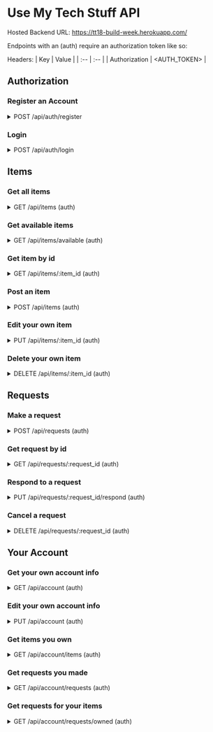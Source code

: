 # Use My Tech Stuff API

Hosted Backend URL: https://tt18-build-week.herokuapp.com/

Endpoints with an (auth) require an authorization token like so: 

Headers:
| Key | Value |
| :-- | :-- |
| Authorization | <AUTH_TOKEN> |

## Authorization

### Register an Account

<details>
  <summary>
    POST /api/auth/register
  </summary>

  Body:
  | Parameter | Type | Notes |
  | :-- | :-- | :-- |
  | username | string | (required) |
  | password | string | (required) |
  | email | string | |

  Response:
  ```
  { token: <AUTH_TOKEN> }
  ```
</details>

### Login

<details>
  <summary>
    POST /api/auth/login
  </summary> 

  Body:
  | Parameter | Type | Notes |
  | :-- | :-- | :-- |
  | username | string | (required) |
  | password | string | (required) |

  Response:
  ```
  { token: <AUTH_TOKEN> }
  ```
</details>

## Items

### Get all items

<details>
  <summary>
    GET /api/items (auth)
  </summary>

  Response:
  ```
  [
    {
      item_id: 1,
      item_name: "Television",
      item_description: "New TV. Remote not included",
      price: 15.00,
      category: "Displays",
      owner: "Iron Man",
      owner_id: 1,
      renter: "Spiderman",
      renter_id: 2
    },
    {
      item_id: 2,
      item_name: "Camera",
      item_description: "A really expensive camera. Neat!",
      price: 20.00,
      category: "Photography",
      owner_id: 2,
      renter_id: null, (no one is renting this)
      owner: "Spiderman",
      renter: null
    },
    ...
  ]
  ```
</details>

### Get available items

<details>
  <summary>
    GET /api/items/available (auth)
  </summary>

  Response:
  ```
  [
    {
      item_id: 1,
      item_name: "Television",
      item_description: "New TV. Remote not included",
      price: 15.00,
      category: "Displays",
      owner_id: 1,
      owner: "Iron Man"
    },
    {
      item_id: 2,
      item_name: "Camera",
      item_description: "A really expensive camera. Neat!",
      price: 20.00,
      category: "Photography",
      owner_id: 2,
      owner: "Spiderman"
    },
    ...
  ]
  ```
</details>

### Get item by id

<details>
  <summary>
    GET /api/items/:item_id (auth)
  </summary>

  Response:
  ```
  {
    item_id: 1,
    item_name: "Television",
    item_description: "A nice TV! Remote not included",
    price: 15.00,
    category: "Displays"
    owner_id: 1,
    renter_id: 2,
  }
  ```
</details>

### Post an item

<details>
  <summary>
    POST /api/items (auth)
  </summary>
  
  | Parameter | Type | Notes |
  | :-- | :-- | :-- |
  | item_name | string | (required) |
  | item_description | string | (required) |
  | price | number | (required) Cannot be less than $0.00 or more than $999,999.99 |
  | category | string | (required) |

  Response: The created item
  ```
  {
    item_id: 1,
    item_name: "Television",
    item_description: "A nice TV! Remote not included",
    price: 15.00,
    category: "Displays"
    owner_id: 1,
  }
  ```
</details>

### Edit your own item

<details>
  <summary>
    PUT /api/items/:item_id (auth)
  </summary>
  
  | Parameter | Type | Notes |
  | :-- | :-- | :-- |
  | item_name | string | |
  | item_description | string | |

  Response: Item with new edits
  ```
  {
    item_id: 1,
    item_name: "Television",
    item_description: "Just broke it, but it works still? sort of? Still can't find the remote",
    owner_id: 1,
    renter_id: 2,
    price: 5.00,
    category: "Displays"
  }
  ```
</details>

### Delete your own item

<details>
  <summary>
    DELETE /api/items/:item_id (auth)
  </summary>
  
  Response: Deleted item_id
  ```
  1
  ```
</details>

## Requests

### Make a request

<details>
  <summary>
    POST /api/requests (auth)
  </summary>
  
  Body:
  | Parameter | Type | Notes |
  | :-- | :-- | :-- |
  | item_id | int | (required) |
  
  Response: Newly created request
  ```
  {
    request_id: 1,
    item_id: 2,
    owner_id: 3,
    renter_id: 4,
    status: "pending",
    item_name: "A Real Keyboard",
    item_description: "Made of cardboard. Not a real keyboard",
    price: 8,
    category: "Office"
  }
  ```
</details>

### Get request by id

<details>
  <summary>
    GET /api/requests/:request_id (auth)
  </summary>
  
  Response:
  ```
  {
    request_id: 1,
    item_id: 2,
    owner_id: 3,
    renter_id: 4,
    status: <Status as a string: "pending", "accepted", "rejected", or "completed">,
    item_name: "A Real Keyboard",
    item_description: "Made of cardboard. Not a real keyboard",
    price: 8,
    category: "Office"
  }
  ```
</details>

### Respond to a request

<details>
  <summary>
    PUT /api/requests/:request_id/respond (auth)
  </summary>
  
  Can only be performed by the owner of the item.
  
  Body:
  | Parameter | Type | Notes |
  | :-- | :-- | :-- |
  | response | string | (required) Must be "accepted", "declined", or "completed". Can only accept or decline requests with status "pending". Can only accept requests that haven't been accepted already. Can only complete requests with status "accepted".  |
  
  Response: Request with new status
  ```
  {
    request_id: 1,
    item_id: 2,
    owner_id: 3,
    renter_id: 4,
    status: <Status as a string: "accepted", "rejected", or "completed">,
    item_name: "A Real Keyboard",
    item_description: "Made of cardboard. Not a real keyboard",
    price: 8,
    category: "Office"
  }
  ```
</details>

### Cancel a request

<details>
  <summary>
    DELETE /api/requests/:request_id (auth)
  </summary>
  
  Can only be performed by the user who made the request.
  
  Response: Deleted request request_id
  ```
  2
  ```
</details>

## Your Account

### Get your own account info

<details>
  <summary>
    GET /api/account (auth)
  </summary>

  Response:
  ```
  {
    user_id: 1,
    username: "Iron Man",
    email: "IAmIronMan@mail.com"
  }
  ```
</details>

### Edit your own account info

<details>
  <summary>
    PUT /api/account (auth)
  </summary>

  Body:
  | Parameter | Type | Notes |
  | :-- | :-- | :-- |
  | username | string | |
  | password | string | |
  | email | string | |
</details>

### Get items you own

<details>
  <summary>
    GET /api/account/items (auth)
  </summary>

  Response:
  ```
  [
    {
      item_id: 1,
      name: "Television",
      item_description: "New TV. Remote not included",
      renter: "Thor",
      price: 15.00,
      category: "Displays"
    },
    {
      item_id: 4,
      item_name: "Speakers",
      item_description: "Powered bookshelf speakers.".
      renter: null (No one is renting this item),
      price: 11.00,
      category: "Audio"
    }
    ...
  ]
  ```
</details>

### Get requests you made

<details>
  <summary>
    GET /api/account/requests (auth)
  </summary>

  Response:
  ```
  [
    { request_id: 1, item: "Microphone", owner: "Superman", status: "pending" },
    { request_id: 2, item: "Headphones", owner: "Batman", status: "accepted" },
    ...
  ]
  ```
</details>

### Get requests for your items

<details>
  <summary>
    GET /api/account/requests/owned (auth)
  </summary>

  Response:
  ```
  [
    { request_id: 1, item: "Keyboard", requester: "Iron Man" },
    { request_id: 2, item: "Android", requester: "Captain America" },
    ...
  ]
  ```
</details>
